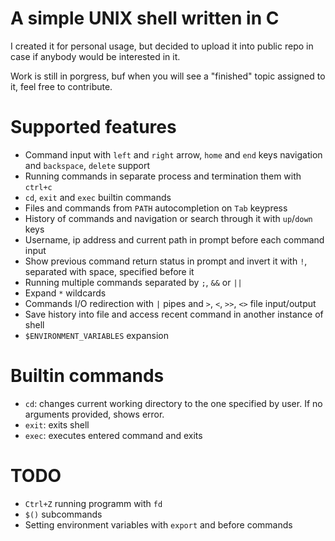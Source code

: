 # A simple UNIX shell written in C

I created it for personal usage, but decided to upload it into public repo in case if anybody would be interested in it.

Work is still in porgress, buf when you will see a "finished" topic assigned to it, feel free to contribute.

# Supported features
* Command input with `left` and `right` arrow, `home` and `end` keys navigation and `backspace`, `delete` support
* Running commands in separate process and termination them with `ctrl+c`
* `cd`, `exit` and `exec` builtin commands
* Files and commands from `PATH` autocompletion on `Tab` keypress
* History of commands and navigation or search through it with `up`/`down` keys
* Username, ip address and current path in prompt before each command input
* Show previous command return status in prompt and invert it with `!`, separated with space, specified before it
* Running multiple commands separated by `;`, `&&` or `||`
* Expand `*` wildcards
* Commands I/O redirection with `|` pipes and `>`, `<`, `>>`, `<>` file input/output
* Save history into file and access recent command in another instance of shell
* `$ENVIRONMENT_VARIABLES` expansion

# Builtin commands
* `cd`: changes current working directory to the one specified by user. If no arguments provided, shows error.
* `exit`: exits shell
* `exec`: executes entered command and exits
  
# TODO
* `Ctrl+Z` running programm with `fd`
* `$()` subcommands
* Setting environment variables with `export` and before commands
